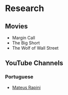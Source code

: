 # Research

## Movies

- Margin Call
- The Big Short
- The Wolf of Wall Street

<!--
American Psycho
Boiler Room
Wall Street

Rogue Trader
Glengarry Glen Ross
Barbarians at the Gate
Trading Places
-->

## YouTube Channels

### Portuguese

- [Mateus Rapini](https://www.youtube.com/c/MateusRapini)
